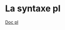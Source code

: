 # La syntaxe pl

[Doc pl](https://github.com/plgitlogin/premierlangage/tree/master/repo/plbank/doc)


